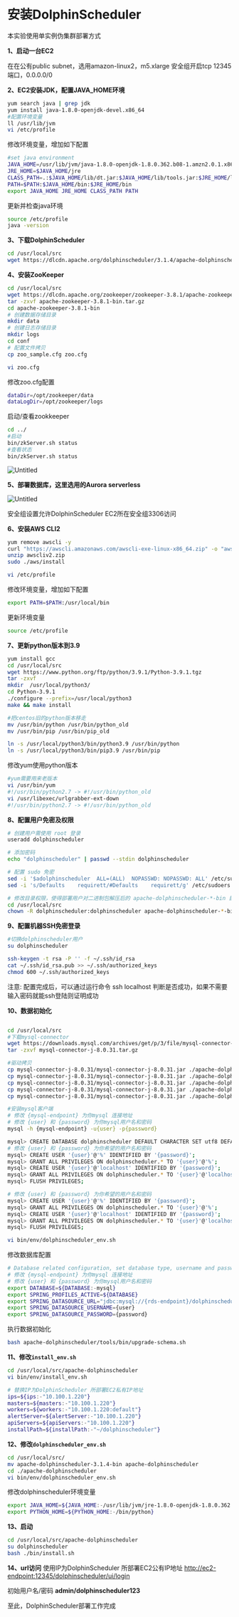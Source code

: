 # 安装DolphinScheduler

本实验使用单实例伪集群部署方式

**1、启动一台EC2**

在在公有public subnet，选用amazon-linux2，m5.xlarge
安全组开启tcp 12345端口，0.0.0.0/0

**2、EC2安装JDK，配置JAVA_HOME环境**

```bash
yum search java | grep jdk
yum install java-1.8.0-openjdk-devel.x86_64
#配置环境变量
ll /usr/lib/jvm
vi /etc/profile
```
修改环境变量，增加如下配置
```bash
#set java environment
JAVA_HOME=/usr/lib/jvm/java-1.8.0-openjdk-1.8.0.362.b08-1.amzn2.0.1.x86_64
JRE_HOME=$JAVA_HOME/jre
CLASS_PATH=.:$JAVA_HOME/lib/dt.jar:$JAVA_HOME/lib/tools.jar:$JRE_HOME/lib
PATH=$PATH:$JAVA_HOME/bin:$JRE_HOME/bin
export JAVA_HOME JRE_HOME CLASS_PATH PATH
```
更新并检查java环境
```bash
source /etc/profile
java -version
```

**3、下载DolphinScheduler**

```bash
cd /usr/local/src
wget https://dlcdn.apache.org/dolphinscheduler/3.1.4/apache-dolphinscheduler-3.1.4-bin.tar.gz
```

**4、安装ZooKeeper**

```bash
cd /usr/local/src
wget https://dlcdn.apache.org/zookeeper/zookeeper-3.8.1/apache-zookeeper-3.8.1-bin.tar.gz
tar -zxvf apache-zookeeper-3.8.1-bin.tar.gz
cd apache-zookeeper-3.8.1-bin
# 创建数据存储目录
mkdir data
# 创建日志存储目录
mkdir logs
cd conf
# 配置文件拷贝
cp zoo_sample.cfg zoo.cfg

vi zoo.cfg
```
修改zoo.cfg配置
```bash
dataDir=/opt/zookeeper/data
dataLogDir=/opt/zookeeper/logs
```
启动/查看zookkeeper
```bash
cd ../
#启动
bin/zkServer.sh status
#查看状态
bin/zkServer.sh status
```

![Untitled](/image/Untitled%202.png)

**5、部署数据库，这里选用的Aurora serverless**

![Untitled](/image/Untitled%203.png)

安全组设置允许DolphinScheduler EC2所在安全组3306访问

**6、安装AWS CLI2**

```bash
yum remove awscli -y
curl "https://awscli.amazonaws.com/awscli-exe-linux-x86_64.zip" -o "awscliv2.zip"
unzip awscliv2.zip
sudo ./aws/install

vi /etc/profile
```
修改环境变量，增加如下配置
```bash
export PATH=$PATH:/usr/local/bin
```
更新环境变量
```bash
source /etc/profile
```
**7、更新python版本到3.9**

```bash
yum install gcc
cd /usr/local/src
wget https://www.python.org/ftp/python/3.9.1/Python-3.9.1.tgz
tar -zxvf
mkdir  /usr/local/python3/
cd Python-3.9.1
./configure --prefix=/usr/local/python3
make && make install

#把centos旧的python版本移走
mv /usr/bin/python /usr/bin/python_old
mv /usr/bin/pip /usr/bin/pip_old

ln -s /usr/local/python3/bin/python3.9 /usr/bin/python
ln -s /usr/local/python3/bin/pip3.9 /usr/bin/pip
```

修改yum使用python版本
```bash
#yum需要用来老版本
vi /usr/bin/yum
#!/usr/bin/python2.7 -> #!/usr/bin/python_old
vi /usr/libexec/urlgrabber-ext-down
#!/usr/bin/python2.7 -> #!/usr/bin/python_old
```

**8、配置用户免密及权限**

```bash
# 创建用户需使用 root 登录
useradd dolphinscheduler

# 添加密码
echo "dolphinscheduler" | passwd --stdin dolphinscheduler

# 配置 sudo 免密
sed -i '$adolphinscheduler  ALL=(ALL)  NOPASSWD: NOPASSWD: ALL' /etc/sudoers
sed -i 's/Defaults    requirett/#Defaults    requirett/g' /etc/sudoers

# 修改目录权限，使得部署用户对二进制包解压后的 apache-dolphinscheduler-*-bin 目录有操作权限
cd /usr/local/src
chown -R dolphinscheduler:dolphinscheduler apache-dolphinscheduler-*-bin
```

**9、配置机器SSH免密登录**

```bash
#切换dolphinscheduler用户
su dolphinscheduler

ssh-keygen -t rsa -P '' -f ~/.ssh/id_rsa
cat ~/.ssh/id_rsa.pub >> ~/.ssh/authorized_keys
chmod 600 ~/.ssh/authorized_keys
```
注意: 配置完成后，可以通过运行命令 ssh localhost 判断是否成功，如果不需要输入密码就能ssh登陆则证明成功

**10、数据初始化**

```bash

cd /usr/local/src
#下载mysql-connector
wget https://downloads.mysql.com/archives/get/p/3/file/mysql-connector-j-8.0.31.tar.gz
tar -zxvf mysql-connector-j-8.0.31.tar.gz

#驱动拷贝
cp mysql-connector-j-8.0.31/mysql-connector-j-8.0.31.jar ./apache-dolphinscheduler-3.1.4-bin/api-server/libs/
cp mysql-connector-j-8.0.31/mysql-connector-j-8.0.31.jar ./apache-dolphinscheduler-3.1.4-bin/alert-server/libs/
cp mysql-connector-j-8.0.31/mysql-connector-j-8.0.31.jar ./apache-dolphinscheduler-3.1.4-bin/master-server/libs/
cp mysql-connector-j-8.0.31/mysql-connector-j-8.0.31.jar ./apache-dolphinscheduler-3.1.4-bin/worker-server/libs/
cp mysql-connector-j-8.0.31/mysql-connector-j-8.0.31.jar ./apache-dolphinscheduler-3.1.4-bin/tools/libs/

#安装mysql客户端
# 修改 {mysql-endpoint} 为你mysql 连接地址
# 修改 {user} 和 {password} 为你mysql用户名和密码
mysql -h {mysql-endpoint} -u{user} -p{password}

mysql> CREATE DATABASE dolphinscheduler DEFAULT CHARACTER SET utf8 DEFAULT COLLATE utf8_general_ci;
# 修改 {user} 和 {password} 为你希望的用户名和密码
mysql> CREATE USER '{user}'@'%' IDENTIFIED BY '{password}';
mysql> GRANT ALL PRIVILEGES ON dolphinscheduler.* TO '{user}'@'%';
mysql> CREATE USER '{user}'@'localhost' IDENTIFIED BY '{password}';
mysql> GRANT ALL PRIVILEGES ON dolphinscheduler.* TO '{user}'@'localhost';
mysql> FLUSH PRIVILEGES;

# 修改 {user} 和 {password} 为你希望的用户名和密码
mysql> CREATE USER '{user}'@'%' IDENTIFIED BY '{password}';
mysql> GRANT ALL PRIVILEGES ON dolphinscheduler.* TO '{user}'@'%';
mysql> CREATE USER '{user}'@'localhost' IDENTIFIED BY '{password}';
mysql> GRANT ALL PRIVILEGES ON dolphinscheduler.* TO '{user}'@'localhost';
mysql> FLUSH PRIVILEGES;
```

```bash
vi bin/env/dolphinscheduler_env.sh
```
修改数据库配置
```bash
# Database related configuration, set database type, username and password
# 修改 {mysql-endpoint} 为你mysql 连接地址
# 修改 {user} 和 {password} 为你mysql用户名和密码
export DATABASE=${DATABASE:-mysql}
export SPRING_PROFILES_ACTIVE=${DATABASE}
export SPRING_DATASOURCE_URL="jdbc:mysql://{rds-endpoint}/dolphinscheduler?useUnicode=true&characterEncoding=UTF-8&useSSL=false"
export SPRING_DATASOURCE_USERNAME={user}
export SPRING_DATASOURCE_PASSWORD={password}
```

执行数据初始化
```bash
bash apache-dolphinscheduler/tools/bin/upgrade-schema.sh
```

**11、修改`install_env.sh`**

```bash
cd /usr/local/src/apache-dolphinscheduler
vi bin/env/install_env.sh 
```

```bash
# 替换IP为DolphinScheduler 所部署EC2私有IP地址
ips=${ips:-"10.100.1.220"}
masters=${masters:-"10.100.1.220"}
workers=${workers:-"10.100.1.220:default"}
alertServer=${alertServer:-"10.100.1.220"}
apiServers=${apiServers:-"10.100.1.220"}
installPath=${installPath:-"~/dolphinscheduler"}
```

**12、修改`dolphinscheduler_env.sh`**

```bash
cd /usr/local/src/
mv apache-dolphinscheduler-3.1.4-bin apache-dolphinscheduler
cd ./apache-dolphinscheduler
vi bin/env/dolphinscheduler_env.sh
```
修改dolphinscheduler环境变量
```bash
export JAVA_HOME=${JAVA_HOME:-/usr/lib/jvm/jre-1.8.0-openjdk-1.8.0.362.b08-1.amzn2.0.1.x86_64}
export PYTHON_HOME=${PYTHON_HOME:-/bin/python}
```

**13、启动**

```bash
cd /usr/local/src/apache-dolphinscheduler
su dolphinscheduler
bash ./bin/install.sh
```

**14、url访问**
使用IP为DolphinScheduler 所部署EC2公有IP地址
[http://ec2-endpoint:12345/dolphinscheduler/ui/login](http://54.250.246.138:12345/dolphinscheduler/ui/login)

初始用户名/密码 **admin/dolphinscheduler123**

至此，DolphinScheduler部署工作完成
